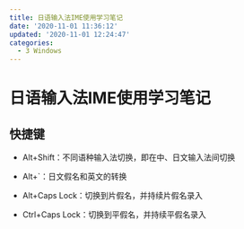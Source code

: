 ```yaml
---
title: 日语输入法IME使用学习笔记
date: '2020-11-01 11:36:12'
updated: '2020-11-01 12:24:47'
categories:
  - 3 Windows
---
```

# 日语输入法IME使用学习笔记

## 快捷键

- Alt+Shift：不同语种输入法切换，即在中、日文输入法间切换  

 

- Alt+`：日文假名和英文的转换 

- Alt+Caps Lock：切换到片假名，并持续片假名录入

- Ctrl+Caps Lock：切换到平假名，并持续平假名录入
